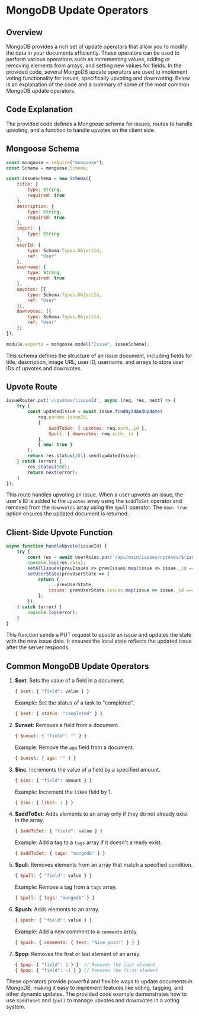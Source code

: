 # MongoDB Update Operators

## Overview

MongoDB provides a rich set of update operators that allow you to modify the data in your documents efficiently. These operators can be used to perform various operations such as incrementing values, adding or removing elements from arrays, and setting new values for fields. In the provided code, several MongoDB update operators are used to implement voting functionality for issues, specifically upvoting and downvoting. Below is an explanation of the code and a summary of some of the most common MongoDB update operators.

## Code Explanation

The provided code defines a Mongoose schema for issues, routes to handle upvoting, and a function to handle upvotes on the client side.

## Mongoose Schema

```jsx
const mongoose = require("mongoose");
const Schema = mongoose.Schema;

const issueSchema = new Schema({
    title: {
        type: String,
        required: true
    },
    description: {
        type: String,
        required: true
    },
    imgUrl: {
        type: String
    },
    userId: {
        type: Schema.Types.ObjectId,
        ref: "User"
    },
    username: {
        type: String,
        required: true
    },
    upvotes: [{
        type: Schema.Types.ObjectId,
        ref: "User"
    }],
    downvotes: [{
        type: Schema.Types.ObjectId,
        ref: "User"
    }]
});

module.exports = mongoose.model("Issue", issueSchema);

```

This schema defines the structure of an issue document, including fields for title, description, image URL, user ID, username, and arrays to store user IDs of upvotes and downvotes.

## Upvote Route

```jsx
issueRouter.put('/upvotes/:issueId', async (req, res, next) => {
    try {
        const updatedIssue = await Issue.findByIdAndUpdate(
            req.params.issueId,
            {
                $addToSet: { upvotes: req.auth._id },
                $pull: { downvotes: req.auth._id }
            },
            { new: true }
        );
        return res.status(201).send(updatedIssue);
    } catch (error) {
        res.status(500);
        return next(error);
    }
});

```

This route handles upvoting an issue. When a user upvotes an issue, the user's ID is added to the `upvotes` array using the `$addToSet` operator and removed from the `downvotes` array using the `$pull` operator. The `new: true` option ensures the updated document is returned.

## Client-Side Upvote Function

```jsx
async function handleUpvote(issueId) {
    try {
        const res = await userAxios.put(`/api/main/issues/upvotes/${issueId}`);
        console.log(res.data);
        setAllIssues(prevIssues => prevIssues.map(issue => issue._id === issueId ? res.data : issue));
        setUserState(prevUserState => {
            return {
                ...prevUserState,
                issues: prevUserState.issues.map(issue => issue._id === issueId ? res.data : issue)
            };
        });
    } catch (error) {
        console.log(error);
    }
}

```

This function sends a PUT request to upvote an issue and updates the state with the new issue data. It ensures the local state reflects the updated issue after the server responds.

## Common MongoDB Update Operators

1. **$set**: Sets the value of a field in a document.
    
    ```jsx
    { $set: { "field": value } }
    
    ```
    
    Example: Set the status of a task to "completed".
    
    ```jsx
    { $set: { status: "completed" } }
    
    ```
    
2. **$unset**: Removes a field from a document.
    
    ```jsx
    { $unset: { "field": "" } }
    
    ```
    
    Example: Remove the `age` field from a document.
    
    ```jsx
    { $unset: { age: "" } }
    
    ```
    
3. **$inc**: Increments the value of a field by a specified amount.
    
    ```jsx
    { $inc: { "field": amount } }
    
    ```
    
    Example: Increment the `likes` field by 1.
    
    ```jsx
    { $inc: { likes: 1 } }
    
    ```
    
4. **$addToSet**: Adds elements to an array only if they do not already exist in the array.
    
    ```jsx
    { $addToSet: { "field": value } }
    
    ```
    
    Example: Add a tag to a `tags` array if it doesn't already exist.
    
    ```jsx
    { $addToSet: { tags: "mongodb" } }
    
    ```
    
5. **$pull**: Removes elements from an array that match a specified condition.
    
    ```jsx
    { $pull: { "field": value } }
    
    ```
    
    Example: Remove a tag from a `tags` array.
    
    ```jsx
    { $pull: { tags: "mongodb" } }
    
    ```
    
6. **$push**: Adds elements to an array.
    
    ```jsx
    { $push: { "field": value } }
    
    ```
    
    Example: Add a new comment to a `comments` array.
    
    ```jsx
    { $push: { comments: { text: "Nice post!" } } }
    
    ```
    
7. **$pop**: Removes the first or last element of an array.
    
    ```jsx
    { $pop: { "field": 1 } }  // Removes the last element
    { $pop: { "field": -1 } } // Removes the first element
    
    ```
    

These operators provide powerful and flexible ways to update documents in MongoDB, making it easy to implement features like voting, tagging, and other dynamic updates. The provided code example demonstrates how to use `$addToSet` and `$pull` to manage upvotes and downvotes in a voting system.